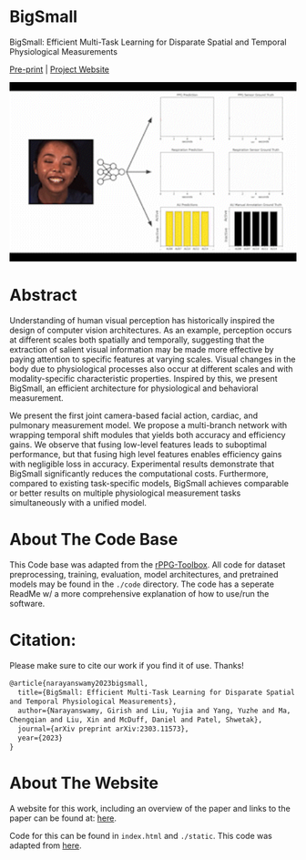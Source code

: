 # BigSmall
BigSmall: Efficient Multi-Task Learning for Disparate Spatial and Temporal Physiological Measurements

[Pre-print](https://arxiv.org/abs/2303.11573) | [Project Website](https://girishvn.github.io/BigSmall/)

<img src="./static/videos/bigsmall_ex1.gif" width="600"/>

# Abstract
Understanding of human visual perception has historically inspired the design of computer vision 
architectures. As an example, perception occurs at different scales both spatially and temporally, 
suggesting that the extraction of salient visual information may be made more effective by paying 
attention to specific features at varying scales. Visual changes in the body due to physiological 
processes also occur at different scales and with modality-specific characteristic properties. 
Inspired by this, we present BigSmall, an efficient architecture for physiological and behavioral measurement. 

We present the first joint camera-based facial action, cardiac, and pulmonary measurement model. 
We propose a multi-branch network with wrapping temporal shift modules that yields both accuracy 
and efficiency gains. We observe that fusing low-level features leads to suboptimal performance, 
but that fusing high level features enables efficiency gains with negligible loss in accuracy. 
Experimental results demonstrate that BigSmall significantly reduces the computational costs. 
Furthermore, compared to existing task-specific models, BigSmall achieves comparable or better 
results on multiple physiological measurement tasks simultaneously with a unified model.



# About The Code Base
This Code base was adapted from the [rPPG-Toolbox](https://github.com/ubicomplab/rPPG-Toolbox). All code for dataset preprocessing, training, evaluation, model architectures, and pretrained models may be found in the `./code` directory.
The code has a seperate ReadMe w/ a more comprehensive explanation of how to use/run the software. 



# Citation: 
Please make sure to cite our work if you find it of use. Thanks!

```
@article{narayanswamy2023bigsmall,
  title={BigSmall: Efficient Multi-Task Learning for Disparate Spatial and Temporal Physiological Measurements},
  author={Narayanswamy, Girish and Liu, Yujia and Yang, Yuzhe and Ma, Chengqian and Liu, Xin and McDuff, Daniel and Patel, Shwetak},
  journal={arXiv preprint arXiv:2303.11573},
  year={2023}
}
```



# About The Website
A website for this work, including an overview of the paper and links to the paper can be found at: 
[here](https://girishvn.github.io/BigSmall/).

Code for this can be found in `index.html` and `./static`. This code was adapted from 
[here](https://github.com/nerfies/nerfies.github.io).



